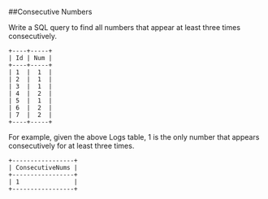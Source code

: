 ##Consecutive Numbers

Write a SQL query to find all numbers that appear at least three times consecutively.

<pre><code>+----+-----+
| Id | Num |
+----+-----+
| 1  |  1  |
| 2  |  1  |
| 3  |  1  |
| 4  |  2  |
| 5  |  1  |
| 6  |  2  |
| 7  |  2  |
+----+-----+
</code></pre>

For example, given the above Logs table, 1 is the only number that appears consecutively for at least three times.

<pre><code>+-----------------+
| ConsecutiveNums |
+-----------------+
| 1               |
+-----------------+
</code></pre>